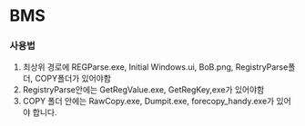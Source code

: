 # BMS
### 사용법
1. 최상위 경로에 REGParse.exe, Initial Windows.ui, BoB.png, RegistryParse폴더, COPY폴더가 있어야함
2. RegistryParse안에는 GetRegValue.exe, GetRegKey,exe가 있어야함
3. COPY 폴더 안에는 RawCopy.exe, Dumpit.exe, forecopy_handy.exe가 있어야 합니다.
